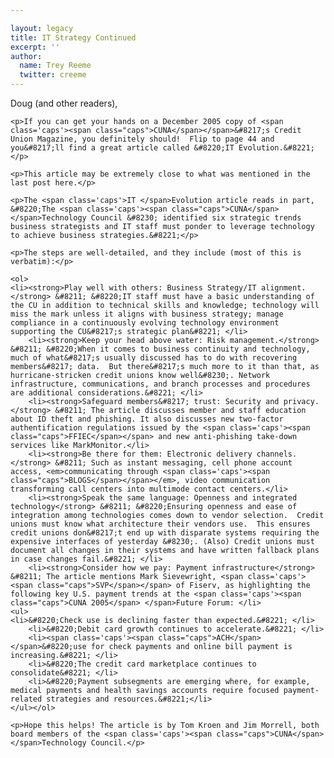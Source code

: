 ```yaml
---

layout: legacy
title: IT Strategy Continued
excerpt: ''
author:
  name: Trey Reeme
  twitter: creeme
---
```


<p>Doug (and other readers),</p>

    <p>If you can get your hands on a December 2005 copy of <span class='caps'><span class="caps">CUNA</span></span>&#8217;s Credit Union Magazine, you definitely should!  Flip to page 44 and you&#8217;ll find a great article called &#8220;IT Evolution.&#8221;</p>

    <p>This article may be extremely close to what was mentioned in the last post here.</p>

    <p>The <span class='caps'>IT </span>Evolution article reads in part, &#8220;The <span class='caps'><span class="caps">CUNA</span> </span>Technology Council &#8230; identified six strategic trends business strategists and IT staff must ponder to leverage technology to achieve business strategies.&#8221;</p>

    <p>The steps are well-detailed, and they include (most of this is verbatim):</p>

    <ol>
    <li><strong>Play well with others: Business Strategy/IT alignment.</strong> &#8211; &#8220;IT staff must have a basic understanding of the CU in addition to technical skills and knowledge; technology will miss the mark unless it aligns with business strategy; manage compliance in a continuously evolving technology environment supporting the CU&#8217;s strategic plan&#8221; </li>
        <li><strong>Keep your head above water: Risk management.</strong> &#8211; &#8220;When it comes to business continuity and technology, much of what&#8217;s usually discussed has to do with recovering members&#8217; data.  But there&#8217;s much more to it than that, as hurricane-stricken credit unions know well&#8230;. Network infrastructure, communications, and branch processes and procedures are additional considerations.&#8221; </li>
        <li><strong>Safeguard members&#8217; trust: Security and privacy.</strong> &#8211; The article discusses member and staff education about ID theft and phishing. It also discusses new two-factor authentification regulations issued by the <span class='caps'><span class="caps">FFIEC</span></span> and new anti-phishing take-down services like MarkMonitor.</li>
        <li><strong>Be there for them: Electronic delivery channels.</strong> &#8211; Such as instant messaging, cell phone account access, <em>communicating through <span class='caps'><span class="caps">BLOGS</span></span></em>, video communication transforming call centers into multimode contact centers.</li>
        <li><strong>Speak the same language: Openness and integrated technology</strong> &#8211; &#8220;Ensuring openness and ease of integration among technologies comes down to vendor selection.  Credit unions must know what architecture their vendors use.  This ensures credit unions don&#8217;t end up with disparate systems requiring the expensive interfaces of yesterday &#8230;. (Also) Credit unions must document all changes in their systems and have written fallback plans in case changes fail.&#8221; </li>
        <li><strong>Consider how we pay: Payment infrastructure</strong> &#8211; The article mentions Mark Sievewright, <span class='caps'><span class="caps">SVP</span></span> of Fiserv, as highlighting the following key U.S. payment trends at the <span class='caps'><span class="caps">CUNA 2005</span> </span>Future Forum: </li>
    <ul>
    <li>&#8220;Check use is declining faster than expected.&#8221; </li>
        <li>&#8220;Debit card growth continues to accelerate.&#8221; </li>
        <li><span class='caps'><span class="caps">ACH</span> </span>&#8220;use for check payments and online bill payment is increasing.&#8221; </li>
        <li>&#8220;The credit card marketplace continues to consolidate&#8221; </li>
        <li>&#8220;Payment subsegments are emerging where, for example, medical payments and health savings accounts require focused payment-related strategies and resources.&#8221;</li>
    </ul></ol>

    <p>Hope this helps! The article is by Tom Kroen and Jim Morrell, both board members of the <span class='caps'><span class="caps">CUNA</span> </span>Technology Council.</p>